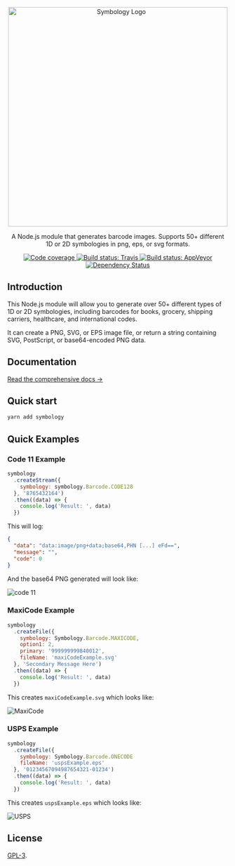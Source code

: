 <p align="center">
  <a href="https://symbology.dev"><img src="https://raw.githubusercontent.com/jshor/symbology/master/docs/.vuepress/public/assets/symbology-logo.svg?sanitize=true" alt="Symbology Logo" width="500"></a>
</p>

<p align="center">A Node.js module that generates barcode images. Supports 50+ different 1D or 2D symbologies in png, eps, or svg formats.</p>

<p align="center">
  <a href="https://coveralls.io/github/jshor/symbology?branch=master">
    <img src="https://img.shields.io/coveralls/github/jshor/symbology?style=for-the-badge"
      alt="Code coverage">
  </a>

  <a href="https://travis-ci.org/jshor/symbology?branch=master">
    <img src="https://img.shields.io/travis/com/jshor/symbology/master?logo=travis&style=for-the-badge"
      alt="Build status: Travis">
  </a>

  <a href="https://ci.appveyor.com/project/jshor/symbology?branch=master">
    <img src="https://img.shields.io/appveyor/ci/jshor/symbology/master?logo=appveyor&style=for-the-badge"
      alt="Build status: AppVeyor">
  </a>

  <a href="https://david-dm.org/jshor/symbology#info=dependencies">
    <img src="https://img.shields.io/david/jshor/symbology?label=deps&style=for-the-badge"
      alt="Dependency Status">
  </a>
</p>

## Introduction

This Node.js module will allow you to generate over 50+ different types of 1D or 2D symbologies, including barcodes for books, grocery, shipping carriers, healthcare, and international codes.

It can create a PNG, SVG, or EPS image file, or return a string containing SVG, PostScript, or base64-encoded PNG data.

## Documentation

[Read the comprehensive docs →](https://symbology.dev)

## Quick start

```sh
yarn add symbology
```

## Quick Examples

### Code 11 Example

```js
symbology
  .createStream({
    symbology: symbology.Barcode.CODE128
  }, '8765432164')
  .then((data) => {
    console.log('Result: ', data)
  })
```

This will log:

```json
{
  "data": "data:image/png+data;base64,PHN [...] eFd==",
  "message": "",
  "code": 0
}
```

And the base64 PNG generated will look like:

![code 11](https://symbology.dev/assets/barcodes/barcode_14.png)

### MaxiCode Example

```js
symbology
  .createFile({
    symbology: Symbology.Barcode.MAXICODE,
    option1: 2,
    primary: '999999999840012',
    fileName: 'maxiCodeExample.svg'
  }, 'Secondary Message Here')
  .then((data) => {
    console.log('Result: ', data)
  })
```

This creates `maxiCodeExample.svg` which looks like:

![MaxiCode](https://symbology.dev/assets/barcodes/barcode_47.png)

### USPS Example

```js
symbology
  .createFile({
    symbology: Symbology.Barcode.ONECODE
    fileName: 'uspsExample.eps'
  }, '01234567094987654321-01234')
  .then((data) => {
    console.log('Result: ', data)
  })
```

This creates `uspsExample.eps` which looks like:

![USPS](https://symbology.dev/assets/barcodes/barcode_42.png)

## License

[GPL-3](LICENSE.md).
